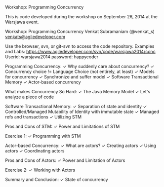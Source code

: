 Workshop: Programming Concurrency

This is code developed during the workshop on September 26, 2014 at the Warsjawa event.


Workshop: Programming Concurrency
Venkat Subramaniam (@venkat_s)
venkats@agiledeveloper.com

Use the browser, svn, or git-svn to access the code repository.
Examples and Labs: https://www.agiledeveloper.com/svn/code/warsjawa2014/conc
Userid: warsjawa2014
password: happycoder

Programming Concurrency:
✓ Why suddenly care about concurrency?
✓ Concurrency choice != Language Choice (not entirely, at least)
✓ Models for concurrency
✓ Synchronize and suffer model
✓ Software Transactional Memory
✓ Actor-based concurrency

What makes Concurrency So Hard:
✓ The Java Memory Model
✓ Let's analyze a piece of code

Software Transactional Memory:
✓ Separation of state and identity
✓ Controlled/Managed Mutability of Identity with immutable state
✓ Managed refs and transactions
✓ Utilizing STM

Pros and Cons of STM:
✓ Power and Limitations of STM

Exercise 1:
✓ Programming with STM

Actor-based Concurrency:
✓ What are actors?
✓ Creating actors
✓ Using actors
✓ Coordinating actors

Pros and Cons of Actors:
✓ Power and Limitation of Actors

Exercise 2:
✓ Working with Actors

Summary and Conclusion:
✓ State of concurrency
